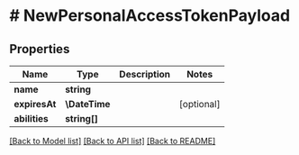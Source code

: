 # # NewPersonalAccessTokenPayload

## Properties

Name | Type | Description | Notes
------------ | ------------- | ------------- | -------------
**name** | **string** |  |
**expiresAt** | **\DateTime** |  | [optional]
**abilities** | **string[]** |  |

[[Back to Model list]](../../README.md#models) [[Back to API list]](../../README.md#endpoints) [[Back to README]](../../README.md)
